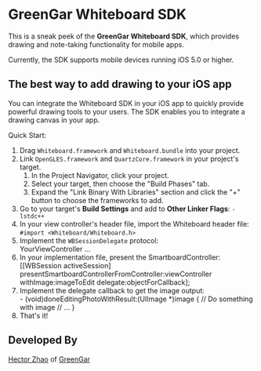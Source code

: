 GreenGar Whiteboard SDK
=======================

This is a sneak peek of the **GreenGar Whiteboard SDK**, which provides drawing and note-taking functionality for mobile apps.

Currently, the SDK supports mobile devices running iOS 5.0 or higher.

The best way to add drawing to your iOS app
-------------------------------------------

You can integrate the Whiteboard SDK in your iOS app to quickly provide powerful drawing tools to your users. The SDK enables you to integrate a drawing canvas in your app.

Quick Start:

1. Drag `Whiteboard.framework` and `Whiteboard.bundle` into your project.
2. Link `OpenGLES.framework` and `QuartzCore.framework` in your project's target.
   1. In the Project Navigator, click your project.
   2. Select your target, then choose the "Build Phases" tab.
   3. Expand the "Link Binary With Libraries" section and click the "+" button to choose the frameworks to add.
3. Go to your target's **Build Settings** and add to **Other Linker Flags**: `-lstdc++`
4. In your view controller's header file, import the Whiteboard header file: `#import <Whiteboard/Whiteboard.h>`
5. Implement the `WBSessionDelegate` protocol:  
       YourViewController <WBSessionDelegate>
       …
6. In your implementation file, present the SmartboardController:  
       [[WBSession activeSession] presentSmartboardControllerFromController:viewController withImage:imageToEdit delegate:objectForCallback];
7. Implement the delegate callback to get the image output:  
       - (void)doneEditingPhotoWithResult:(UIImage *)image {
           // Do something with image
           // …
       }
8. That's it!

Developed By
------------
[Hector Zhao](https://github.com/longtrieu) of [GreenGar](http://www.greengar.com/)

